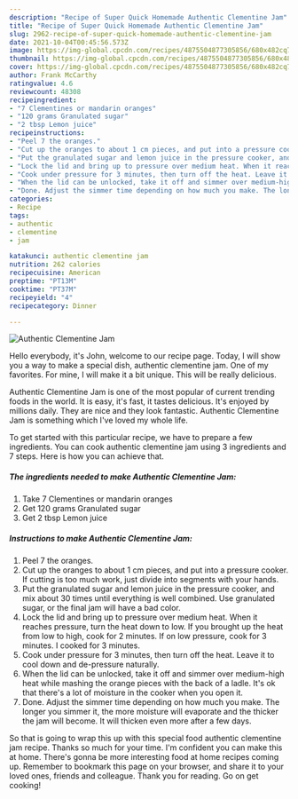 ```yaml
---
description: "Recipe of Super Quick Homemade Authentic Clementine Jam"
title: "Recipe of Super Quick Homemade Authentic Clementine Jam"
slug: 2962-recipe-of-super-quick-homemade-authentic-clementine-jam
date: 2021-10-04T00:45:56.573Z
image: https://img-global.cpcdn.com/recipes/4875504877305856/680x482cq70/authentic-clementine-jam-recipe-main-photo.jpg
thumbnail: https://img-global.cpcdn.com/recipes/4875504877305856/680x482cq70/authentic-clementine-jam-recipe-main-photo.jpg
cover: https://img-global.cpcdn.com/recipes/4875504877305856/680x482cq70/authentic-clementine-jam-recipe-main-photo.jpg
author: Frank McCarthy
ratingvalue: 4.6
reviewcount: 48308
recipeingredient:
- "7 Clementines or mandarin oranges"
- "120 grams Granulated sugar"
- "2 tbsp Lemon juice"
recipeinstructions:
- "Peel 7 the oranges."
- "Cut up the oranges to about 1 cm pieces, and put into a pressure cooker. If cutting is too much work, just divide into segments with your hands."
- "Put the granulated sugar and lemon juice in the pressure cooker, and mix about 30 times until everything is well combined. Use granulated sugar, or the final jam will have a bad color."
- "Lock the lid and bring up to pressure over medium heat. When it reaches pressure, turn the heat down to low. If you brought up the heat from low to high, cook for 2 minutes. If on low pressure, cook for 3 minutes. I cooked for 3 minutes."
- "Cook under pressure for 3 minutes, then turn off the heat. Leave it to cool down and de-pressure naturally."
- "When the lid can be unlocked, take it off and simmer over medium-high heat while mashing the orange pieces with the back of a ladle. It&#39;s ok that there&#39;s a lot of moisture in the cooker when you open it."
- "Done. Adjust the simmer time depending on how much you make. The longer you simmer it, the more moisture will evaporate and the thicker the jam will become. It will thicken even more after a few days."
categories:
- Recipe
tags:
- authentic
- clementine
- jam

katakunci: authentic clementine jam 
nutrition: 262 calories
recipecuisine: American
preptime: "PT13M"
cooktime: "PT37M"
recipeyield: "4"
recipecategory: Dinner

---
```



![Authentic Clementine Jam](https://img-global.cpcdn.com/recipes/4875504877305856/680x482cq70/authentic-clementine-jam-recipe-main-photo.jpg)

Hello everybody, it's John, welcome to our recipe page. Today, I will show you a way to make a special dish, authentic clementine jam. One of my favorites. For mine, I will make it a bit unique. This will be really delicious.



Authentic Clementine Jam is one of the most popular of current trending foods in the world. It is easy, it's fast, it tastes delicious. It's enjoyed by millions daily. They are nice and they look fantastic. Authentic Clementine Jam is something which I've loved my whole life.


To get started with this particular recipe, we have to prepare a few ingredients. You can cook authentic clementine jam using 3 ingredients and 7 steps. Here is how you can achieve that.

<!--inarticleads1-->

##### The ingredients needed to make Authentic Clementine Jam:

1. Take 7 Clementines or mandarin oranges
1. Get 120 grams Granulated sugar
1. Get 2 tbsp Lemon juice




<!--inarticleads2-->

##### Instructions to make Authentic Clementine Jam:

1. Peel 7 the oranges.
1. Cut up the oranges to about 1 cm pieces, and put into a pressure cooker. If cutting is too much work, just divide into segments with your hands.
1. Put the granulated sugar and lemon juice in the pressure cooker, and mix about 30 times until everything is well combined. Use granulated sugar, or the final jam will have a bad color.
1. Lock the lid and bring up to pressure over medium heat. When it reaches pressure, turn the heat down to low. If you brought up the heat from low to high, cook for 2 minutes. If on low pressure, cook for 3 minutes. I cooked for 3 minutes.
1. Cook under pressure for 3 minutes, then turn off the heat. Leave it to cool down and de-pressure naturally.
1. When the lid can be unlocked, take it off and simmer over medium-high heat while mashing the orange pieces with the back of a ladle. It&#39;s ok that there&#39;s a lot of moisture in the cooker when you open it.
1. Done. Adjust the simmer time depending on how much you make. The longer you simmer it, the more moisture will evaporate and the thicker the jam will become. It will thicken even more after a few days.




So that is going to wrap this up with this special food authentic clementine jam recipe. Thanks so much for your time. I'm confident you can make this at home. There's gonna be more interesting food at home recipes coming up. Remember to bookmark this page on your browser, and share it to your loved ones, friends and colleague. Thank you for reading. Go on get cooking!
